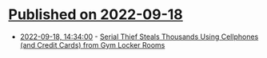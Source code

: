 # [Published on 2022-09-18](index.md)

* [2022-09-18, 14:34:00](https://news.slashdot.org/story/22/09/18/0425254/serial-thief-steals-thousands-using-cellphones-and-credit-cards-from-gym-locker-rooms?utm_source=rss1.0mainlinkanon&utm_medium=feed) - [Serial Thief Steals Thousands Using Cellphones (and Credit Cards) from Gym Locker Rooms](https://news.slashdot.org/story/22/09/18/0425254/serial-thief-steals-thousands-using-cellphones-and-credit-cards-from-gym-locker-rooms?utm_source=rss1.0mainlinkanon&utm_medium=feed)
